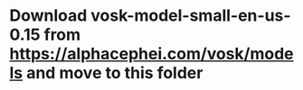 # Download vosk-model-small-en-us-0.15 from https://alphacephei.com/vosk/models and move to this folder